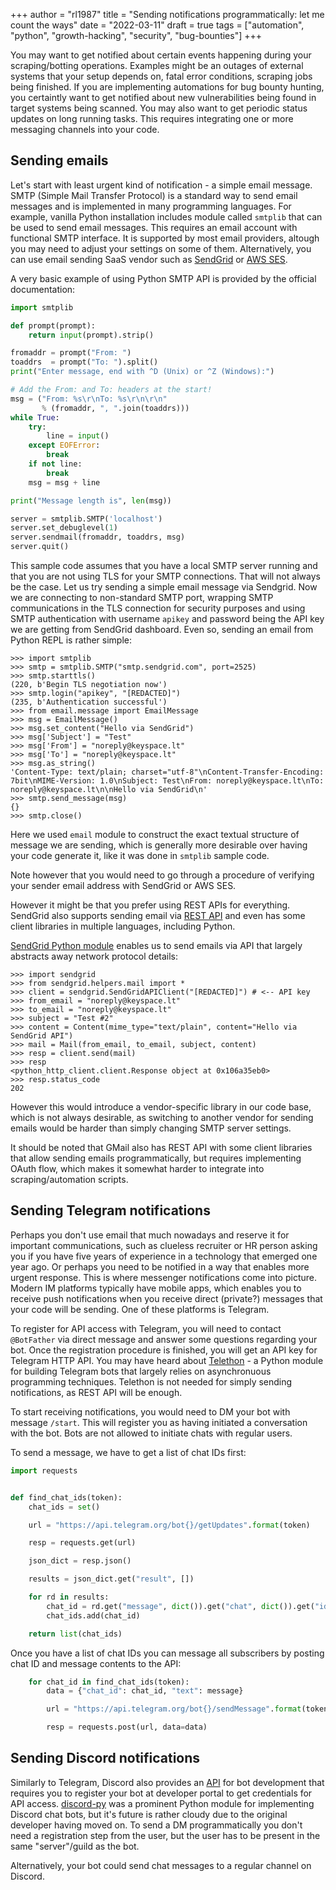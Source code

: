 +++
author = "rl1987"
title = "Sending notifications programmatically: let me count the ways"
date = "2022-03-11"
draft = true
tags = ["automation", "python", "growth-hacking", "security", "bug-bounties"]
+++

You may want to get notified about certain events happening during your scraping/botting operations. Examples
might be an outages of external systems that your setup depends on, fatal error conditions, scraping jobs
being finished. If you are implementing automations for bug bounty hunting, you certaintly want to get notified
about new vulnerabilities being found in target systems being scanned. You may also want to get periodic status 
updates on long running tasks. This requires integrating one or more messaging channels into your code.

Sending emails
--------------

Let's start with least urgent kind of notification - a simple email message. SMTP (Simple Mail Transfer Protocol)
is a standard way to send email messages and is implemented in many programming languages. For example, vanilla
Python installation includes module called `smtplib` that can be used to send email messages. This requires an
email account with functional SMTP interface. It is supported by most email providers, altough you may need to adjust
your settings on some of them. Alternatively, you can use email sending SaaS vendor such as [SendGrid](https://sendgrid.com/)
or [AWS SES](https://aws.amazon.com/ses/).

A very basic example of using Python SMTP API is provided by the official documentation:

```python
import smtplib

def prompt(prompt):
    return input(prompt).strip()

fromaddr = prompt("From: ")
toaddrs  = prompt("To: ").split()
print("Enter message, end with ^D (Unix) or ^Z (Windows):")

# Add the From: and To: headers at the start!
msg = ("From: %s\r\nTo: %s\r\n\r\n"
       % (fromaddr, ", ".join(toaddrs)))
while True:
    try:
        line = input()
    except EOFError:
        break
    if not line:
        break
    msg = msg + line

print("Message length is", len(msg))

server = smtplib.SMTP('localhost')
server.set_debuglevel(1)
server.sendmail(fromaddr, toaddrs, msg)
server.quit()
```

This sample code assumes that you have a local SMTP server running and that you are not using TLS for your SMTP connections.
That will not always be the case. Let us try sending a simple email message via Sendgrid. Now we are connecting to non-standard
SMTP port, wrapping SMTP communications in the TLS connection for security purposes and using SMTP authentication with username
`apikey` and password being the API key we are getting from SendGrid dashboard. Even so, sending an email from Python REPL is
rather simple:

```
>>> import smtplib
>>> smtp = smtplib.SMTP("smtp.sendgrid.com", port=2525)
>>> smtp.starttls()
(220, b'Begin TLS negotiation now')
>>> smtp.login("apikey", "[REDACTED]")
(235, b'Authentication successful')
>>> from email.message import EmailMessage
>>> msg = EmailMessage()
>>> msg.set_content("Hello via SendGrid")
>>> msg['Subject'] = "Test"
>>> msg['From'] = "noreply@keyspace.lt"
>>> msg['To'] = "noreply@keyspace.lt"
>>> msg.as_string()
'Content-Type: text/plain; charset="utf-8"\nContent-Transfer-Encoding: 7bit\nMIME-Version: 1.0\nSubject: Test\nFrom: noreply@keyspace.lt\nTo: noreply@keyspace.lt\n\nHello via SendGrid\n'
>>> smtp.send_message(msg)
{}
>>> smtp.close()
```

Here we used `email` module to construct the exact textual structure of message we are sending, which is generally more desirable
over having your code generate it, like it was done in `smtplib` sample code.

Note however that you would need to go through a procedure of verifying your sender email address with SendGrid or AWS SES.

However it might be that you prefer using REST APIs for everything. SendGrid also supports sending email via 
[REST API](https://docs.sendgrid.com/api-reference/mail-send/mail-send) and even has some client libraries in multiple
languages, including Python.

[SendGrid Python module](https://github.com/sendgrid/sendgrid-python) enables us to send emails via API that largely abstracts
away network protocol details:

```
>>> import sendgrid
>>> from sendgrid.helpers.mail import *
>>> client = sendgrid.SendGridAPIClient("[REDACTED]") # <-- API key
>>> from_email = "noreply@keyspace.lt"
>>> to_email = "noreply@keyspace.lt"
>>> subject = "Test #2"
>>> content = Content(mime_type="text/plain", content="Hello via SendGrid API")
>>> mail = Mail(from_email, to_email, subject, content)
>>> resp = client.send(mail)
>>> resp
<python_http_client.client.Response object at 0x106a35eb0>
>>> resp.status_code
202
```

However this would introduce a vendor-specific library in our code base, which is not always desirable, as switching to another
vendor for sending emails would be harder than simply changing SMTP server settings.

It should be noted that GMail also has REST API with some client libraries that allow sending emails programmatically, but
requires implementing OAuth flow, which makes it somewhat harder to integrate into scraping/automation scripts.

Sending Telegram notifications
------------------------------

Perhaps you don't use email that much nowadays and reserve it for important communications, such as clueless recruiter or HR
person asking you if you have five years of experience in a technology that emerged one year ago. Or perhaps you need to be
notified in a way that enables more urgent response. This is where messenger notifications come into picture. Modern IM platforms
typically have mobile apps, which enables you to receive push notifications when you receive direct (private?) messages that your
code will be sending. One of these platforms is Telegram.

To register for API access with Telegram, you will need to contact `@BotFather` via direct message and answer some questions
regarding your bot. Once the registration procedure is finished, you will get an API key for Telegram HTTP API. You may 
have heard about [Telethon](https://docs.telethon.dev/en/stable/) - a Python module for building Telegram bots that largely
relies on asynchronuous programming techniques. Telethon is not needed for simply sending notifications, as REST API will
be enough.

To start receiving notifications, you would need to DM your bot with message `/start`. This will register you as having initiated
a conversation with the bot. Bots are not allowed to initiate chats with regular users.

To send a message, we have to get a list of chat IDs first:

```python
import requests


def find_chat_ids(token):
    chat_ids = set()

    url = "https://api.telegram.org/bot{}/getUpdates".format(token)

    resp = requests.get(url)

    json_dict = resp.json()

    results = json_dict.get("result", [])

    for rd in results:
        chat_id = rd.get("message", dict()).get("chat", dict()).get("id")
        chat_ids.add(chat_id)

    return list(chat_ids)
```

Once you have a list of chat IDs you can message all subscribers by posting chat ID and message contents to the API:

```python
    for chat_id in find_chat_ids(token):
        data = {"chat_id": chat_id, "text": message}

        url = "https://api.telegram.org/bot{}/sendMessage".format(token)

        resp = requests.post(url, data=data)
```

Sending Discord notifications
-----------------------------

Similarly to Telegram, Discord also provides an [API](https://discord.com/developers/docs/intro) for bot development that
requires you to register your bot at developer portal to get credentials for API access. 
[discord-py](https://discordpy.readthedocs.io/en/stable/) was a prominent Python module for implementing Discord chat bots, 
but it's future is rather cloudy due to the original developer having moved on. To send a DM programmatically you don't need a
registration step from the user, but the user has to be present in the same "server"/guild as the bot. 

Alternatively, your bot could send chat messages to a regular channel on Discord.

